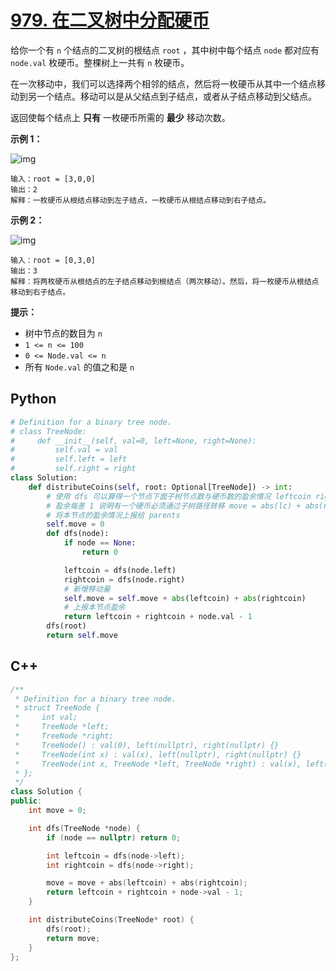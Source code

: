 # [979. 在二叉树中分配硬币](https://leetcode.cn/problems/distribute-coins-in-binary-tree/)

给你一个有 `n` 个结点的二叉树的根结点 `root` ，其中树中每个结点 `node` 都对应有 `node.val` 枚硬币。整棵树上一共有 `n` 枚硬币。

在一次移动中，我们可以选择两个相邻的结点，然后将一枚硬币从其中一个结点移动到另一个结点。移动可以是从父结点到子结点，或者从子结点移动到父结点。

返回使每个结点上 **只有** 一枚硬币所需的 **最少** 移动次数。

**示例 1：**

![img](https://assets.leetcode.com/uploads/2019/01/18/tree1.png)

```
输入：root = [3,0,0]
输出：2
解释：一枚硬币从根结点移动到左子结点，一枚硬币从根结点移动到右子结点。
```

**示例 2：**

![img](https://assets.leetcode.com/uploads/2019/01/18/tree2.png)

```
输入：root = [0,3,0]
输出：3
解释：将两枚硬币从根结点的左子结点移动到根结点（两次移动）。然后，将一枚硬币从根结点移动到右子结点。
```

**提示：**

- 树中节点的数目为 `n`
- `1 <= n <= 100`
- `0 <= Node.val <= n`
- 所有 `Node.val` 的值之和是 `n`



## Python

```python
# Definition for a binary tree node.
# class TreeNode:
#     def __init__(self, val=0, left=None, right=None):
#         self.val = val
#         self.left = left
#         self.right = right
class Solution:
    def distributeCoins(self, root: Optional[TreeNode]) -> int:
        # 使用 dfs 可以算得一个节点下面子树节点数与硬币数的盈余情况 leftcoin rightcoin
        # 盈余每差 1 说明有一个硬币必须通过子树路径转移 move = abs(lc) + abs(rc)
        # 将本节点的盈余情况上报给 parents
        self.move = 0
        def dfs(node):
            if node == None:
                return 0

            leftcoin = dfs(node.left)
            rightcoin = dfs(node.right)
			# 新增移动量
            self.move = self.move + abs(leftcoin) + abs(rightcoin)
            # 上报本节点盈余
            return leftcoin + rightcoin + node.val - 1
        dfs(root)
        return self.move
```



## C++ 

```cpp
/**
 * Definition for a binary tree node.
 * struct TreeNode {
 *     int val;
 *     TreeNode *left;
 *     TreeNode *right;
 *     TreeNode() : val(0), left(nullptr), right(nullptr) {}
 *     TreeNode(int x) : val(x), left(nullptr), right(nullptr) {}
 *     TreeNode(int x, TreeNode *left, TreeNode *right) : val(x), left(left), right(right) {}
 * };
 */
class Solution {
public:
    int move = 0;

    int dfs(TreeNode *node) {
        if (node == nullptr) return 0;

        int leftcoin = dfs(node->left);
        int rightcoin = dfs(node->right);

        move = move + abs(leftcoin) + abs(rightcoin);
        return leftcoin + rightcoin + node->val - 1;
    }

    int distributeCoins(TreeNode* root) {
        dfs(root);
        return move;
    }
};
```

